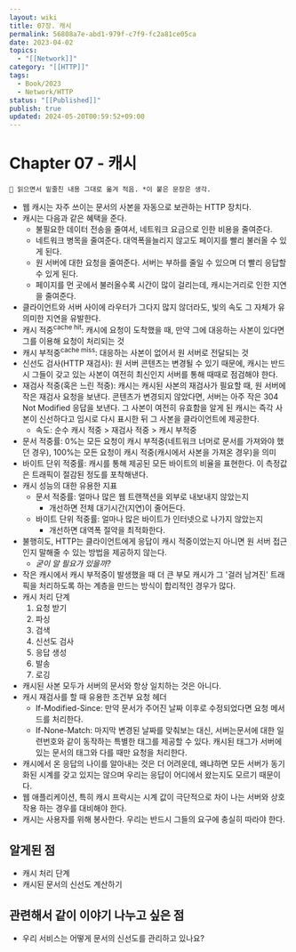```yaml
---
layout: wiki
title: 07장. 캐시
permalink: 56808a7e-abd1-979f-c7f9-fc2a81ce05ca
date: 2023-04-02
topics:
  - "[[Network]]"
category: "[[HTTP]]"
tags:
  - Book/2023
  - Network/HTTP
status: "[[Published]]"
publish: true
updated: 2024-05-20T00:59:52+09:00
---
```


# Chapter 07 - 캐시

```
📌 읽으면서 밑줄친 내용 그대로 옮겨 적음. *이 붙은 문장은 생각.
```

- 웹 캐시는 자주 쓰이는 문서의 사본을 자동으로 보관하는 HTTP 장치다.
- 캐시는 다음과 같은 혜택을 준다.
	- 불필요한 데이터 전송을 줄여서, 네트워크 요금으로 인한 비용을 줄여준다.
	- 네트워크 병목을 줄여준다. 대역폭을늘리지 않고도 페이지를 빨리 불러올 수 있게 된다.
	- 원 서버에 대한 요청을 줄여준다. 서버는 부하를 줄일 수 있으며 더 빨리 응답할 수 있게 된다.
	- 페이지를 먼 곳에서 불러올수록 시간이 많이 걸리는데, 캐시는거리로 인한 지연을 줄여준다.
- 클라이언트와 서버 사이에 라우터가 그다지 많지 않더라도, 빛의 속도 그 자체가 유의미한 지연을 유발한다.
- 캐시 적중<sup>cache hit</sup>: 캐시에 요청이 도착했을 때, 만약 그에 대응하는 사본이 있다면 그를 이용해 요청이 처리되는 것
- 캐시 부적중<sup>cache miss</sup>: 대응하는 사본이 없어서 원 서버로 전달되는 것
- 신선도 검사(HTTP 재검사): 원 서버 콘텐츠는 변경될 수 있기 때문에, 캐시는 반드시 그들이 갖고 있는 사본이 여전히 최신인지 서버를 통해 때때로 점검해야 한다.
- 재검사 적중(혹은 느린 적중): 캐시는 캐시된 사본의 재검사가 필요할 때, 원 서버에 작은 재검사 요청을 보낸다. 콘텐츠가 변경되지 않았다면, 서버는 아주 작은 304 Not Modified 응답을 보낸다. 그 사본이 여전히 유효함을 알게 된 캐시는 즉각 사본이 신선하다고 임시로 다시 표시한 뒤 그 사본을 클라이언트에 제공한다.
	- 속도: 순수 캐시 적중 > 재검사 적중 > 캐시 부적중
- 문서 적중률: 0%는 모든 요청이 캐시 부적중(네트워크 너머로 문서를 가져와야 했던 경우), 100%는 모든 요청이 캐시 적중(캐시에서 사본을 가져온 경우)을 의미
- 바이트 단위 적중률: 캐시를 통해 제공된 모든 바이트의 비율을 표현한다. 이 측정값은 트래픽이 절감된 정도를 포착해낸다.
- 캐시 성능의 대한 유용한 지표
	- 문서 적중률: 얼마나 많은 웹 트랜잭션을 외부로 내보내지 않았는지
		- 개선하면 전체 대기시간(지연)이 줄어든다.
	- 바이트 단위 적중률: 얼마나 많은 바이트가 인터넷으로 나가지 않았는지
		- 개선하면 대역폭 절약을 최적화한다.
- 불행히도, HTTP는 클라이언트에게 응답이 캐시 적중이었는지 아니면 원 서버 접근인지 말해줄 수 있는 방법을 제공하지 않는다.
	- *굳이 알 필요가 있을까?*
- 작은 캐시에서 캐시 부적중이 발생했을 때 더 큰 부모 캐시가 그 '걸러 남겨진' 트래픽을 처리하도록 하는 계층을 만드는 방식이 합리적인 경우가 많다.
- 캐시 처리 단계
	1. 요청 받기
	2. 파싱
	3. 검색
	4. 신선도 검사
	5. 응답 생성
	6. 발송
	7. 로깅
- 캐시된 사본 모두가 서버의 문서와 항상 일치하는 것은 아니다.
- 캐시 재검사를 할 때 유용한 조건부 요청 헤더
	- If-Modified-Since: 만약 문서가 주어진 날짜 이후로 수정되었다면 요청 메서드를 처리한다.
	- If-None-Match: 마지막 변경된 날짜를 맞춰보는 대신, 서버는문서에 대한 일련번호와 같이 동작하는 특별한 태그를 제공할 수 있다. 캐시된 태그가 서버에 있는 문서의 태그와 다를 때만 요청을 처리한다.
- 캐시에서 온 응답의 나이를 알아내는 것은 더 어려운데, 왜냐하면 모든 서버가 동기화된 시계를 갖고 있지는 않으며 우리는 응답이 어디에서 왔는지도 모르기 때문이다.
- 웹 애플리케이션, 특히 캐시 프락시는 시계 값이 극단적으로 차이 나는 서버와 상호작용 하는 경우를 대비해야 한다.
- 캐시는 사용자를 위해 봉사한다. 우리는 반드시 그들의 요구에 충실히 따라야 한다.

## 알게된 점

- 캐시 처리 단계
- 캐시된 문서의 신선도 계산하기

## 관련해서 같이 이야기 나누고 싶은 점

- 우리 서비스는 어떻게 문서의 신선도를 관리하고 있나요?